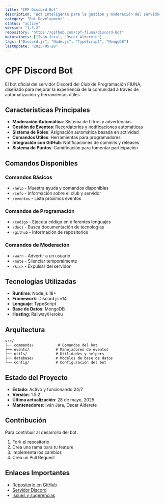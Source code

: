 ```yaml
---
title: "CPF Discord Bot"
description: "Bot inteligente para la gestión y moderación del servidor Discord del Club de Programación FIUNA"
category: "Bot Development"
status: "active"
version: "1.5.2"
repository: "https://github.com/cpf-fiuna/discord-bot"
maintainers: ["Iván Jara", "Oscar Alderete"]
tags: ["Discord.js", "Node.js", "TypeScript", "MongoDB"]
lastUpdate: "2025-05-28"
---
```


# CPF Discord Bot

El bot oficial del servidor Discord del Club de Programación FIUNA, diseñado para mejorar la experiencia de la comunidad a través de automatización y herramientas útiles.

## Características Principales

- **Moderación Automática**: Sistema de filtros y advertencias
- **Gestión de Eventos**: Recordatorios y notificaciones automáticas
- **Sistema de Roles**: Asignación automática basada en actividad
- **Comandos Útiles**: Herramientas para programadores
- **Integración con GitHub**: Notificaciones de commits y releases
- **Sistema de Puntos**: Gamificación para fomentar participación

## Comandos Disponibles

### Comandos Básicos
- `/help` - Muestra ayuda y comandos disponibles
- `/info` - Información sobre el club y servidor
- `/eventos` - Lista próximos eventos

### Comandos de Programación
- `/codigo` - Ejecuta código en diferentes lenguajes
- `/docs` - Busca documentación de tecnologías
- `/github` - Información de repositorios

### Comandos de Moderación
- `/warn` - Advertir a un usuario
- `/mute` - Silenciar temporalmente
- `/kick` - Expulsar del servidor

## Tecnologías Utilizadas

- **Runtime**: Node.js 18+
- **Framework**: Discord.js v14
- **Lenguaje**: TypeScript
- **Base de Datos**: MongoDB
- **Hosting**: Railway/Heroku

## Arquitectura

```
src/
├── commands/           # Comandos del bot
├── events/            # Manejadores de eventos
├── utils/             # Utilidades y helpers
├── database/          # Modelos de base de datos
└── config/            # Configuración del bot
```

## Estado del Proyecto

- **Estado**: Activo y funcionando 24/7
- **Versión**: 1.5.2
- **Última actualización**: 28 de mayo, 2025
- **Mantenedores**: Iván Jara, Oscar Alderete

## Contribución

Para contribuir al desarrollo del bot:

1. Fork el repositorio
2. Crea una rama para tu feature
3. Implementa los cambios
4. Crea un Pull Request

## Enlaces Importantes

- [Repositorio en GitHub](https://github.com/cpf-fiuna/discord-bot)
- [Servidor Discord](https://discord.gg/cpf-fiuna)
- [Issues y sugerencias](https://github.com/cpf-fiuna/discord-bot/issues)
